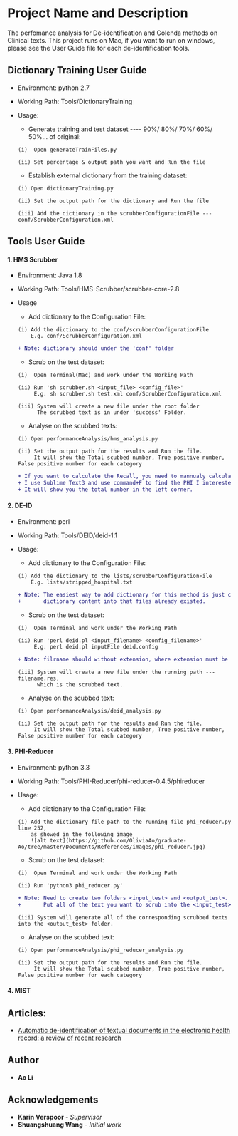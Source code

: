# Project Name and Description
The perfomance analysis for De-identification and Colenda methods on Clinical texts.
This project runs on Mac, if you want to run on windows, please see the User Guide file for each de-identification tools.

## Dictionary Training User Guide
* Environment: python 2.7
* Working Path: Tools/DictionaryTraining
* Usage:
     * Generate training and test dataset ---- 90%/ 80%/ 70%/ 60%/ 50%... of original:
     ```
     (i)  Open generateTrainFiles.py
     ```
     ```
     (ii) Set percentage & output path you want and Run the file
     ```

     * Establish external dictionary from the training dataset:
     ```
     (i) Open dictionaryTraining.py
     ```
     ```
     (ii) Set the output path for the dictionary and Run the file
     ```
     ```
     (iii) Add the dictionary in the scrubberConfigurationFile --- conf/ScrubberConfiguration.xml
     ```

## Tools User Guide
#### 1. HMS Scrubber
   * Environment: Java 1.8
   * Working Path: Tools/HMS-Scrubber/scrubber-core-2.8
   * Usage      
        * Add dictionary to the Configuration File:
        ```
        (i) Add the dictionary to the conf/scrubberConfigurationFile 
            E.g. conf/ScrubberConfiguration.xml
        ```      
        ```diff
        + Note: dictionary should under the 'conf' folder
        ```
        
        * Scrub on the test dataset:
        ```
        (i)  Open Terminal(Mac) and work under the Working Path
        ```
        ```
        (ii) Run 'sh scrubber.sh <input_file> <config_file>'
             E.g. sh scrubber.sh test.xml conf/ScrubberConfiguration.xml
        ```
        ```
        (iii) System will create a new file under the root folder
              The scrubbed text is in under 'success' Folder.
        ```
        
        * Analyse on the scubbed texts:
        ```
        (i) Open performanceAnalysis/hms_analysis.py
        ```
        ```
        (ii) Set the output path for the results and Run the file.
             It will show the Total scubbed number, True positive number, False positive number for each category
        ```
        ```diff
        + If you want to calculate the Recall, you need to mannualy calculate the total number of the PHI.
        + I use Sublime Text3 and use command+F to find the PHI I interested, 
        + It will show you the total number in the left corner.
        ```
       
#### 2. DE-ID
   * Environment: perl
   * Working Path: Tools/DEID/deid-1.1
   * Usage:       
        * Add dictionary to the Configuration File:
        ```
        (i) Add the dictionary to the lists/scrubberConfigurationFile
            E.g. lists/stripped_hospital.txt
        ```      
        ```diff
        + Note: The easiest way to add dictionary for this method is just copy and paste our 
        +       dictionary content into that files already existed.             
        ```
        
        * Scrub on the test dataset:
        ```
        (i)  Open Terminal and work under the Working Path
        ```
        ```
        (ii) Run 'perl deid.pl <input_filename> <config_filename>'
             E.g. perl deid.pl inputFile deid.config
        ```
        ```diff
        + Note: filrname should without extension, where extension must be .text            
        ```
        
        ```
        (iii) System will create a new file under the running path --- filename.res,
              which is the scrubbed text.
        ```
        
        * Analyse on the scubbed text:
        ```
        (i) Open performanceAnalysis/deid_analysis.py
        ```
        ```
        (ii) Set the output path for the results and Run the file.
             It will show the Total scubbed number, True positive number, False positive number for each category
        ```

#### 3. PHI-Reducer
   * Environment: python 3.3
   * Working Path: Tools/PHI-Reducer/phi-reducer-0.4.5/phireducer
   * Usage:       
        * Add dictionary to the Configuration File:
        ```
        (i) Add the dictionary file path to the running file phi_reducer.py line 252,
            as showed in the following image 
            ![alt text](https://github.com/OliviaAo/graduate-Ao/tree/master/Documents/References/images/phi_reducer.jpg)
        ```    
        
        * Scrub on the test dataset:
        ```
        (i)  Open Terminal and work under the Working Path
        ```
        ```
        (ii) Run 'python3 phi_reducer.py'
        ```
        ```diff
        + Note: Need to create two folders <input_test> and <output_test>. 
        +       Put all of the text you want to scrub into the <input_test> folder         
        ```
        
        ```
        (iii) System will generate all of the corresponding scrubbed texts into the <output_test> folder.
        ```
        
        * Analyse on the scubbed text:
        ```
        (i) Open performanceAnalysis/phi_reducer_analysis.py
        ```
        ```
        (ii) Set the output path for the results and Run the file.
             It will show the Total scubbed number, True positive number, False positive number for each category
        ```


#### 4. MIST

## Articles:
- [Automatic de-identification of textual documents in the electronic health record: a review of recent research](https://github.com/OliviaAo/graduate-Ao/tree/master/Documents/References/1471-2288-1070.pdf)

## Author
* **Ao Li** 

## Acknowledgements
* **Karin Verspoor** - *Supervisor*
* **Shuangshuang Wang** - *Initial work*



